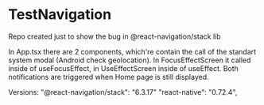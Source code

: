 # TestNavigation
Repo created just to show the bug in @react-navigation/stack lib

In App.tsx there are 2 components, which're contain the call of the standart system modal (Android check geolocation).
In FocusEffectScreen it called inside of useFocusEffect, in UseEffectScreen inside of useEffect.
Both notifications are triggered when Home page is still displayed.

Versions:
"@react-navigation/stack": "6.3.17"
"react-native": "0.72.4",
